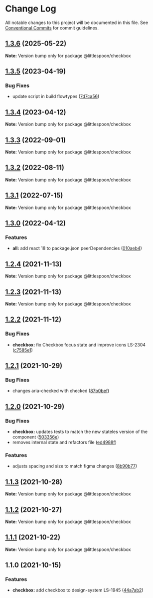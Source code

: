 # Change Log

All notable changes to this project will be documented in this file.
See [Conventional Commits](https://conventionalcommits.org) for commit guidelines.

## [1.3.6](https://github.com/little-spoon-dev/design-system/compare/@littlespoon/checkbox@1.3.5...@littlespoon/checkbox@1.3.6) (2025-05-22)

**Note:** Version bump only for package @littlespoon/checkbox

## [1.3.5](https://github.com/little-spoon-dev/design-system/compare/@littlespoon/checkbox@1.3.4...@littlespoon/checkbox@1.3.5) (2023-04-19)

### Bug Fixes

- update script in build flowtypes ([7d7ca56](https://github.com/little-spoon-dev/design-system/commit/7d7ca56155fd445a52d834ab95829cfccb2aca59))

## [1.3.4](https://github.com/little-spoon-dev/design-system/compare/@littlespoon/checkbox@1.3.3...@littlespoon/checkbox@1.3.4) (2023-04-12)

**Note:** Version bump only for package @littlespoon/checkbox

## [1.3.3](https://github.com/little-spoon-dev/design-system/compare/@littlespoon/checkbox@1.3.2...@littlespoon/checkbox@1.3.3) (2022-09-01)

**Note:** Version bump only for package @littlespoon/checkbox

## [1.3.2](https://github.com/little-spoon-dev/design-system/compare/@littlespoon/checkbox@1.3.1...@littlespoon/checkbox@1.3.2) (2022-08-11)

**Note:** Version bump only for package @littlespoon/checkbox

## [1.3.1](https://github.com/little-spoon-dev/design-system/compare/@littlespoon/checkbox@1.3.0...@littlespoon/checkbox@1.3.1) (2022-07-15)

**Note:** Version bump only for package @littlespoon/checkbox

## [1.3.0](https://github.com/little-spoon-dev/design-system/compare/@littlespoon/checkbox@1.2.4...@littlespoon/checkbox@1.3.0) (2022-04-12)

### Features

- **all:** add react 18 to package.json peerDependencies ([010aeb4](https://github.com/little-spoon-dev/design-system/commit/010aeb4320c92dd1747093904b0d82c7743eb8e8))

## [1.2.4](https://github.com/little-spoon-dev/design-system/compare/@littlespoon/checkbox@1.2.3...@littlespoon/checkbox@1.2.4) (2021-11-13)

**Note:** Version bump only for package @littlespoon/checkbox

## [1.2.3](https://github.com/little-spoon-dev/design-system/compare/@littlespoon/checkbox@1.2.2...@littlespoon/checkbox@1.2.3) (2021-11-13)

**Note:** Version bump only for package @littlespoon/checkbox

## [1.2.2](https://github.com/little-spoon-dev/design-system/compare/@littlespoon/checkbox@1.2.1...@littlespoon/checkbox@1.2.2) (2021-11-12)

### Bug Fixes

- **checkbox:** fix Checkbox focus state and improve icons LS-2304 ([c7585e1](https://github.com/little-spoon-dev/design-system/commit/c7585e1e719e3bf077ec1d139d4cf74ef4f2b8df))

## [1.2.1](https://github.com/little-spoon-dev/design-system/compare/@littlespoon/checkbox@1.2.0...@littlespoon/checkbox@1.2.1) (2021-10-29)

### Bug Fixes

- changes aria-checked with checked ([87b0bef](https://github.com/little-spoon-dev/design-system/commit/87b0befdd6f219d518d649cda66d757a0065944a))

## [1.2.0](https://github.com/little-spoon-dev/design-system/compare/@littlespoon/checkbox@1.1.3...@littlespoon/checkbox@1.2.0) (2021-10-29)

### Bug Fixes

- **checkbox:** updates tests to match the new stateles version of the component ([503356e](https://github.com/little-spoon-dev/design-system/commit/503356efc2f2889d438712c0013458017391362a))
- removes internal state and refactors file ([ed4988f](https://github.com/little-spoon-dev/design-system/commit/ed4988f15a6253bf4f39f4f97858a2268f61adf2))

### Features

- adjusts spacing and size to match figma changes ([8b90b77](https://github.com/little-spoon-dev/design-system/commit/8b90b7738d35a00321dd8dd161488cf20f615af3))

## [1.1.3](https://github.com/little-spoon-dev/design-system/compare/@littlespoon/checkbox@1.1.2...@littlespoon/checkbox@1.1.3) (2021-10-28)

**Note:** Version bump only for package @littlespoon/checkbox

## [1.1.2](https://github.com/little-spoon-dev/design-system/compare/@littlespoon/checkbox@1.1.1...@littlespoon/checkbox@1.1.2) (2021-10-27)

**Note:** Version bump only for package @littlespoon/checkbox

## [1.1.1](https://github.com/little-spoon-dev/design-system/compare/@littlespoon/checkbox@1.1.0...@littlespoon/checkbox@1.1.1) (2021-10-22)

**Note:** Version bump only for package @littlespoon/checkbox

## 1.1.0 (2021-10-15)

### Features

- **checkbox:** add checkbox to design-system LS-1945 ([44a7ab2](https://github.com/little-spoon-dev/design-system/commit/44a7ab23ae3bfdc89ec3dfd3dffacfb0e675435c))
